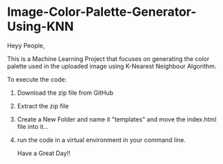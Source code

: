 # Image-Color-Palette-Generator-Using-KNN

Heyy People,

This is a Machine Learning Project that focuses on generating the color palette used in the uploaded image using K-Nearest Neighbour Algorithm.

To execute the code:
1. Download the zip file from GitHub
2. Extract the zip file
3. Create a New Folder and name it "templates" and move the index.html file into it...
4. run the code in a virtual environment in your command line.


   Have a Great Day!!
